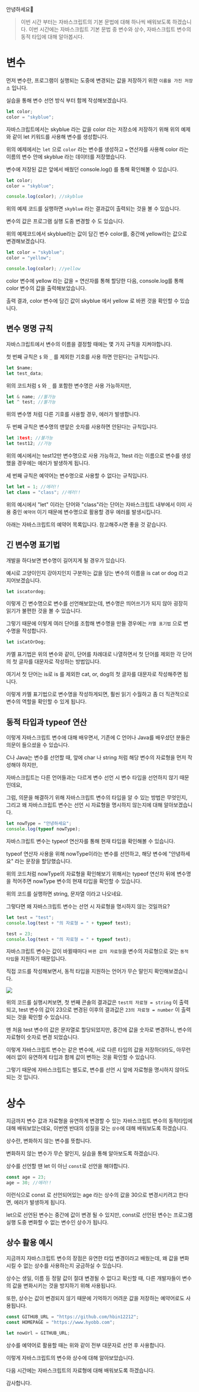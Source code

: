 안녕하세요🙆

> 이번 시간 부터는 자바스크립트의 기본 문법에 대해 하나씩 배워보도록 하겠습니다.
> 이번 시간에는 자바스크립트 기본 문법 중 변수와 상수, 자바스크립트 변수의 동적 타입에 대해 알아봅시다.

# 변수

먼저 변수란, 프로그램이 실행되는 도중에 변경되는 값을 저장하기 위한 `이름을 가진 저장소` 입니다.

실습을 통해 변수 선언 방식 부터 함께 작성해보겠습니다.

```js
let color;
color = "skyblue";
```

자바스크립트에서는 skyblue 라는 값을 color 라는 저장소에 저장하기 위해
위의 예제와 같이 let 키워드를 사용해 변수를 생성합니다.

위의 예제에서는 `let` 으로 `color` 라는 변수를 생성하고 `=` 연산자를 사용해 color 라는 이름의 변수 안에 skyblue 라는 데이터를 저장했습니다.

변수에 저장된 값은 앞에서 배웠던 console.log() 를 통해 확인해볼 수 있습니다.

```js
let color;
color = "skyblue";

console.log(color); //skyblue
```

위의 예제 코드를 실행하면 `skyblue` 라는 결과값이 출력되는 것을 볼 수 있습니다.

변수의 값은 프로그램 실행 도중 변경할 수 도 있습니다.

위의 예제코드에서 skyblue라는 값이 담긴 변수 color를, 중간에 yellow라는 값으로 변경해보겠습니다.

```js
let color = "skyblue";
color = "yellow";

console.log(color); //yellow
```

color 변수에 yellow 라는 값을 = 연산자를 통해 할당한 다음, console.log를 통해 color 변수의 값을 출력해보았습니다.

출력 결과, color 변수에 담긴 값이 skyblue 에서 yellow 로 바뀐 것을 확인할 수 있습니다.

## 변수 명명 규칙

자바스크립트에서 변수의 이름을 결정할 때에는 몇 가지 규칙을 지켜야합니다.

첫 번째 규칙은 `$` 와 `_` 를 제외한 기호를 사용 하면 안된다는 규칙입니다.

```js
let $name;
let test_data;
```

위의 코드처럼 `$` 와 `_` 를 포함한 변수명은 사용 가능하지만,

```js
let & name; //불가능
let ^ test; //불가능
```

위의 변수명 처럼 다른 기호를 사용할 경우, 에러가 발생합니다.

두 번째 규칙은 변수명의 맨앞은 숫자를 사용하면 안된다는 규칙입니다.

```js
let 1test; //불가능
let test12; //가능
```

위의 예시에서는 test12만 변수명으로 사용 가능하고, 1test 라는 이름으로 변수를 생성했을 경우에는 에러가 발생하게 됩니다.

세 번째 규칙은 예약어는 변수명으로 사용할 수 없다는 규칙입니다.

```js
let let = 1; //에러!!
let class = "class"; //에러!!
```

위의 예시에서 "let" 이라는 단어와 "class"라는 단어는 자바스크립트 내부에서 이미 사용 중인 `예약어` 이기 때문에 변수명으로 활용할 경우 에러를 발생시킵니다.

아래는 자바스크립트의 예약어 목록입니다. 참고해주시면 좋을 것 같습니다.

## 긴 변수명 표기법

개발을 하다보면 변수명이 길어지게 될 경우가 있습니다.

예시로 고양이인지 강아지인지 구분하는 값을 담는 변수의 이름을 is cat or dog 라고 지어보겠습니다.

```js
let iscatordog;
```

이렇게 긴 변수명으로 변수를 선언해보았는데, 변수명은 띄어쓰기가 되지 않아 굉장히 읽기가 불편한 것을 볼 수 있습니다.

그렇기 때문에 이렇게 여러 단어를 조합해 변수명을 만들 경우에는 `카멜 표기법` 으로 변수명을 작성합니다.

```js
let isCatOrDog;
```

카멜 표기법은 위의 변수와 같이, 단어를 차례대로 나열하면서 첫 단어를 제외한 각 단어의 첫 글자를 대문자로 작성하는 방법입니다.

여기서 첫 단어는 is로 is 를 제외한 cat, or, dog의 첫 글자를 대문자로 작성해주면 됩니다.

이렇게 카멜 표기법으로 변수명을 작성하게되면, 훨씬 읽기 수월하고 좀 더 직관적으로 변수의 역할을 확인할 수 있게 됩니다.

## 동적 타입과 typeof 연산

이렇게 자바스크립트 변수에 대해 배우면서, 기존에 C 언어나 Java를 배우셨던 분들은 의문이 들으셨을 수 있습니다.

C나 Java는 변수를 선언할 때, 앞에 char 나 string 처럼 해당 변수의 자료형을 먼저 작성해야 하지만,

자바스크립트는 다른 언어들과는 다르게 변수 선언 시 변수 타입을 선언하지 않기 때문인데요,

그럼, 의문을 해결하기 위해 자바스크립트 변수의 타입을 알 수 있는 방법은 무엇인지,
그리고 왜 자바스크립트 변수는 선언 시 자료형을 명시하지 않는지에 대해 알아보겠습니다.

```js
let nowType = "안녕하세요";
console.log(typeof nowType);
```

자바스크립트 변수는 typeof 연산자를 통해 현재 타입을 확인해볼 수 있습니다.

typeof 연산자 사용을 위해 nowType이라는 변수를 선언하고, 해당 변수에 "안녕하세요" 라는 문장을 할당했습니다.

위의 코드처럼 nowType의 자료형을 확인해보기 위해서는 typeof 연산자 뒤에 변수명을 적어주면 nowType 변수의 현재 타입을 확인할 수 있습니다.

위의 코드를 실행하면 string, 문자열 이라고 나오네요.

그렇다면 왜 자바스크립트 변수는 선언 시 자료형을 명시하지 않는 것일까요?

```js
let test = "test";
console.log(test + "의 자료형 = " + typeof test);

test = 23;
console.log(test + "의 자료형 = " + typeof test);
```

자바스크립트 변수는 값이 바뀔때마다 `바뀐 값의 자료형`을 변수의 자료형으로 갖는 `동적 타입`을 지원하기 때문입니다.

직접 코드를 작성해보면서, 동적 타입을 지원하는 언어가 무슨 말인지 확인해보겠습니다.

![](https://velog.velcdn.com/images/hbin12212/post/4732847c-c657-4480-876c-dc9c9b7a3c77/image.png)

위의 코드를 실행시켜보면, 첫 번째 콘솔의 결과값은 `test의 자료형 = string` 이 출력되고, test 변수의 값이 23으로 변경된 이후의 결과값은
`23의 자료형 = number` 이 출력되는 것을 확인할 수 있습니다.

맨 처음 test 변수의 값은 문자열로 할당되었지만, 중간에 값을 숫자로 변경하니, 변수의 자료형이 숫자로 변경 되었습니다.

이렇게 자바스크립트 변수는 같은 변수에, 서로 다른 타입의 값을 저장하더라도, 아무런 에러 없이 유연하게 타입과 함께 값이 변하는 것을 확인할 수 있습니다.

그렇기 때문에 자바스크립트는 별도로, 변수를 선언 시 앞에 자료형을 명시하지 않아도 되는 것 입니다.

# 상수

지금까지 변수 값과 자료형을 유연하게 변경할 수 있는 자바스크립트 변수의 동적타입에 대해 배워보았는데요,
이번엔 반대의 성질을 갖는 `상수`에 대해 배워보도록 하겠습니다.

상수란, 변화하지 않는 변수를 뜻합니다.

변화하지 않는 변수가 무슨 말인지, 실습을 통해 알아보도록 하겠습니다.

상수를 선언할 땐 let 이 아닌 `const`로 선언을 해야합니다.

```js
const age = 23;
age = 30; //에러!!
```

이런식으로 const 로 선언되어있는 age 라는 상수의 값을 30으로 변경시키려고 한다면, 에러가 발생하게 됩니다.

let으로 선언된 변수는 중간에 값이 변경 될 수 있지만, const로 선언된 변수는 프로그램 실행 도중 변화할 수 없는 변수인 상수가 됩니다.

## 상수 활용 예시

지금까지 자바스크립트 변수의 장점은 유연한 타입 변경이라고 배웠는데, 왜 값을 변화시킬 수 없는 상수를 사용하는지 궁금하실 수 있습니다.

상수는 생일, 이름 등 정말 값이 절대 변경될 수 없다고 확신할 때, 다른 개발자들이 변수의 값을 변화시키는 것을 방지하기 위해 사용됩니다.

또한, 상수는 값이 변경되지 않기 때문에 기억하기 어려운 값을 저장하는 예약어로도 사용됩니다.

```js
const GITHUB_URL = "https://github.com/hbin12212";
const HOMEPAGE = "https://www.hyobb.com";

let nowUrl = GITHUB_URL;
```

상수를 예약어로 활용할 때는 위와 같이 전부 대문자로 선언 후 사용합니다.

이렇게 자바스크립트의 변수와 상수에 대해 알아보았습니다.

다음 시간에는 자바스크립트의 자료형에 대해 배워보도록 하겠습니다.

감사합니다.
